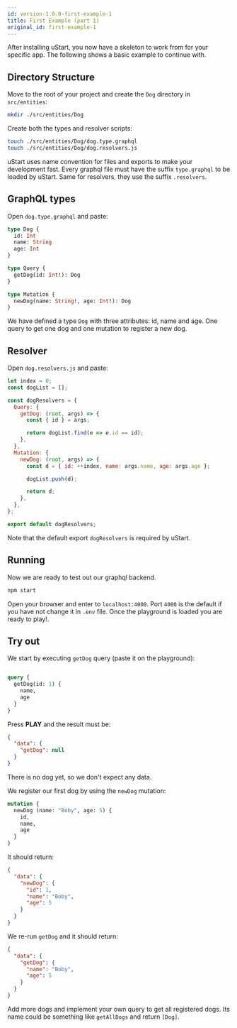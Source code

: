 ```yaml
---
id: version-1.0.0-first-example-1
title: First Example (part 1)
original_id: first-example-1
---
```


After installing uStart, you now have a skeleton to work from for your specific app. The following shows a basic example to continue with.

## Directory Structure

Move to the root of your project and create the `Dog` directory in `src/entities`:

```bash
mkdir ./src/entities/Dog
```

Create both the types and resolver scripts:

```bash
touch ./src/entities/Dog/dog.type.graphql
touch ./src/entities/Dog/dog.resolvers.js
```

uStart uses name convention for files and exports to make your development fast. Every graphql file must have the suffix `type.graphql` to be loaded by uStart. Same for resolvers, they use the suffix `.resolvers`.

## GraphQL types

Open `dog.type.graphql` and paste:

```graphql
type Dog {
  id: Int
  name: String
  age: Int
}

type Query {
  getDog(id: Int!): Dog
}

type Mutation {
  newDog(name: String!, age: Int!): Dog
}
```

We have defined a type `Dog` with three attributes: id, name and age. One query to get one dog and one mutation to register a new dog.

## Resolver

Open `dog.resolvers.js` and paste:

```javascript
let index = 0;
const dogList = [];

const dogResolvers = {
  Query: {
    getDog: (root, args) => {
      const { id } = args;

      return dogList.find(e => e.id == id);
    },
  },
  Mutation: {
    newDog: (root, args) => {
      const d = { id: ++index, name: args.name, age: args.age };

      dogList.push(d);

      return d;
    },
  },
};

export default dogResolvers;
```

Note that the default export `dogResolvers` is required by uStart.

## Running

Now we are ready to test out our graphql backend.

```bash
npm start
```

Open your browser and enter to `localhost:4000`. Port `4000` is the default if you have not change it in `.env` file. Once the playground is loaded you are ready to play!.

## Try out

We start by executing `getDog` query (paste it on the playground):

```graphql

query {
  getDog(id: 1) {
    name,
    age
  }
}

```

Press **PLAY** and the result must be:
```json
{
  "data": {
    "getDog": null
  }
}
```

There is no dog yet, so we don't expect any data.

We register our first dog by using the `newDog` mutation:

```graphql
mutation {
  newDog (name: "Boby", age: 5) {
    id,
    name,
    age
  }
}
```

It should return:
```json
{
  "data": {
    "newDog": {
      "id": 1,
      "name": "Boby",
      "age": 5
    }
  }
}
```

We re-run `getDog` and it should return:
```json
{
  "data": {
    "getDog": {
      "name": "Boby",
      "age": 5
    }
  }
}
```

Add more dogs and implement your own query to get all registered dogs. Its name could be something like `getAllDogs` and return `[Dog]`.
